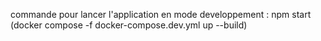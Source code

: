 commande pour lancer l'application en mode developpement : npm start (docker compose -f docker-compose.dev.yml up --build)